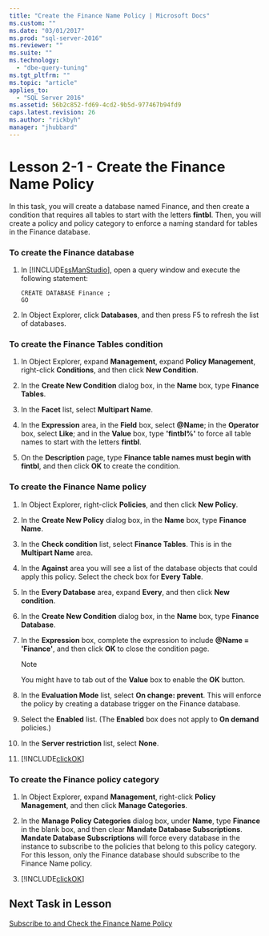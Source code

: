 ```yaml
---
title: "Create the Finance Name Policy | Microsoft Docs"
ms.custom: ""
ms.date: "03/01/2017"
ms.prod: "sql-server-2016"
ms.reviewer: ""
ms.suite: ""
ms.technology: 
  - "dbe-query-tuning"
ms.tgt_pltfrm: ""
ms.topic: "article"
applies_to: 
  - "SQL Server 2016"
ms.assetid: 56b2c852-fd69-4cd2-9b5d-977467b94fd9
caps.latest.revision: 26
ms.author: "rickbyh"
manager: "jhubbard"
---
```

# Lesson 2-1 - Create the Finance Name Policy
In this task, you will create a database named Finance, and then create a condition that requires all tables to start with the letters **fintbl**. Then, you will create a policy and policy category to enforce a naming standard for tables in the Finance database.  
  
### To create the Finance database  
  
1.  In [!INCLUDE[ssManStudio](../../../a9notintoc/includes/ssmanstudio-md.md)], open a query window and execute the following statement:  
  
    ```  
    CREATE DATABASE Finance ;  
    GO  
    ```  
  
2.  In Object Explorer, click **Databases**, and then press F5 to refresh the list of databases.  
  
### To create the Finance Tables condition  
  
1.  In Object Explorer, expand **Management**, expand **Policy Management**, right-click **Conditions**, and then click **New Condition**.  
  
2.  In the **Create New Condition** dialog box, in the **Name** box, type **Finance Tables**.  
  
3.  In the **Facet** list, select **Multipart Name**.  
  
4.  In the **Expression** area, in the **Field** box, select **@Name**; in the **Operator** box, select **Like**; and in the **Value** box, type **'fintbl%'** to force all table names to start with the letters **fintbl**.  
  
5.  On the **Description** page, type **Finance table names must begin with fintbl**, and then click **OK** to create the condition.  
  
### To create the Finance Name policy  
  
1.  In Object Explorer, right-click **Policies**, and then click **New Policy**.  
  
2.  In the **Create New Policy** dialog box, in the **Name** box, type **Finance Name**.  
  
3.  In the **Check condition** list, select **Finance Tables**. This is in the **Multipart Name** area.  
  
4.  In the **Against** area you will see a list of the database objects that could apply this policy. Select the check box for **Every Table**.  
  
5.  In the **Every Database** area, expand **Every**, and then click **New condition**.  
  
6.  In the **Create New Condition** dialog box, in the **Name** box, type **Finance Database**.  
  
7.  In the **Expression** box, complete the expression to include **@Name = 'Finance'**, and then click **OK** to close the condition page.  
  
    > [!NOTE]  
    > You might have to tab out of the **Value** box to enable the **OK** button.  
  
8.  In the **Evaluation Mode** list, select **On change: prevent**. This will enforce the policy by creating a database trigger on the Finance database.  
  
9. Select the **Enabled** list. (The **Enabled** box does not apply to **On demand** policies.)  
  
10. In the **Server restriction** list, select **None**.  
  
11. [!INCLUDE[clickOK](../../../a9notintoc/includes/clickok-md.md)]  
  
### To create the Finance policy category  
  
1.  In Object Explorer, expand **Management**, right-click **Policy Management**, and then click **Manage Categories**.  
  
2.  In the **Manage Policy Categories** dialog box, under **Name**, type **Finance** in the blank box, and then clear **Mandate Database Subscriptions**. **Mandate Database Subscriptions** will force every database in the instance to subscribe to the policies that belong to this policy category. For this lesson, only the Finance database should subscribe to the Finance Name policy.  
  
3.  [!INCLUDE[clickOK](../../../a9notintoc/includes/clickok-md.md)]  
  
## Next Task in Lesson  
[Subscribe to and Check the Finance Name Policy](../../../relational-databases/policy-based-management/tutorials/lesson-2-2-subscribe-to-and-check-the-finance-name-policy.md)  
  
  
  
